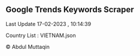 

## Google Trends Keywords Scraper 
 
Last Update 17-02-2023 , 10:14:39

Country List :
VIETNAM.json



© Abdul Muttaqin 

